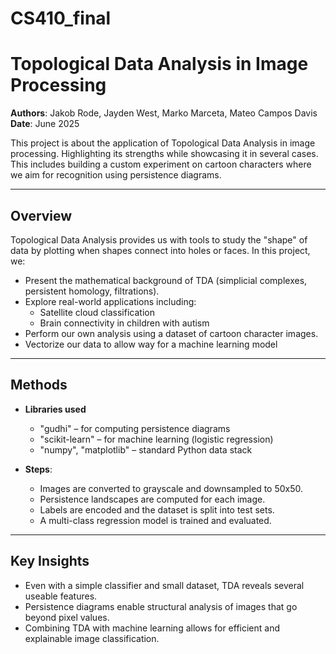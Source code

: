 # CS410_final
# Topological Data Analysis in Image Processing

**Authors**: Jakob Rode, Jayden West, Marko Marceta, Mateo Campos Davis  
**Date**: June 2025

This project is about the application of Topological Data Analysis in image processing. Highlighting its strengths while showcasing it in several cases. This includes building a custom experiment on cartoon characters where we aim for recognition using persistence diagrams.

---


## Overview

Topological Data Analysis provides us with tools to study the "shape" of data by plotting when shapes connect into holes or faces. In this project, we:

- Present the mathematical background of TDA (simplicial complexes, persistent homology, filtrations).
- Explore real-world applications including:
    - Satellite cloud classification
    - Brain connectivity in children with autism
- Perform our own analysis using a dataset of cartoon character images.
- Vectorize our data to allow way for a machine learning model

---

## Methods

- **Libraries used**
  - "gudhi" – for computing persistence diagrams
  - "scikit-learn" – for machine learning (logistic regression)
  - "numpy", "matplotlib" – standard Python data stack
 
- **Steps**:
    - Images are converted to grayscale and downsampled to 50x50.
    - Persistence landscapes are computed for each image.
    - Labels are encoded and the dataset is split into test sets.
    - A multi-class regression model is trained and evaluated.
 
---

## Key Insights

- Even with a simple classifier and small dataset, TDA reveals several useable features.
- Persistence diagrams enable structural analysis of images that go beyond pixel values.
- Combining TDA with machine learning allows for efficient and explainable image classification.

